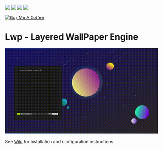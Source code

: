 ![](https://img.shields.io/github/v/release/jszczerbinsky/lwp?style=for-the-badge)
![](https://img.shields.io/github/downloads/jszczerbinsky/lwp/total?style=for-the-badge)
![](https://img.shields.io/github/actions/workflow/status/jszczerbinsky/lwp/build.yml?style=for-the-badge)
[![](https://img.shields.io/discord/1077955077974794322?label=DISCORD&style=for-the-badge)](https://discord.gg/gHpbkXJD)

<a href="https://www.buymeacoffee.com/jszczerbinsky" target="_blank"><img src="https://cdn.buymeacoffee.com/buttons/v2/default-yellow.png" alt="Buy Me A Coffee" style="height: 60px !important;width: 217px !important;" ></a>

# Lwp - Layered WallPaper Engine

![](preview.gif)
<br>

See [Wiki](https://github.com/jszczerbinsky/lwp/wiki) for installation and configuration instructions
